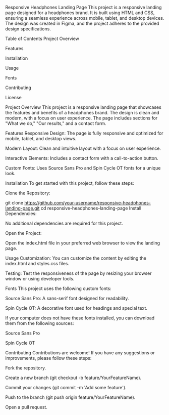 Responsive Headphones Landing Page
This project is a responsive landing page designed for a headphones brand. It is built using HTML and CSS, ensuring a seamless experience across mobile, tablet, and desktop devices. The design was created in Figma, and the project adheres to the provided design specifications.

Table of Contents
Project Overview

Features

Installation

Usage

Fonts

Contributing

License

Project Overview
This project is a responsive landing page that showcases the features and benefits of a headphones brand. The design is clean and modern, with a focus on user experience. The page includes sections for "What we do," "Our results," and a contact form.

Features
Responsive Design: The page is fully responsive and optimized for mobile, tablet, and desktop views.

Modern Layout: Clean and intuitive layout with a focus on user experience.

Interactive Elements: Includes a contact form with a call-to-action button.

Custom Fonts: Uses Source Sans Pro and Spin Cycle OT fonts for a unique look.

Installation
To get started with this project, follow these steps:

Clone the Repository:


git clone https://github.com/your-username/responsive-headphones-landing-page.git
cd responsive-headphones-landing-page
Install Dependencies:

No additional dependencies are required for this project.

Open the Project:

Open the index.html file in your preferred web browser to view the landing page.

Usage
Customization: You can customize the content by editing the index.html and styles.css files.

Testing: Test the responsiveness of the page by resizing your browser window or using developer tools.

Fonts
This project uses the following custom fonts:

Source Sans Pro: A sans-serif font designed for readability.

Spin Cycle OT: A decorative font used for headings and special text.

If your computer does not have these fonts installed, you can download them from the following sources:

Source Sans Pro

Spin Cycle OT

Contributing
Contributions are welcome! If you have any suggestions or improvements, please follow these steps:

Fork the repository.

Create a new branch (git checkout -b feature/YourFeatureName).

Commit your changes (git commit -m 'Add some feature').

Push to the branch (git push origin feature/YourFeatureName).

Open a pull request.
